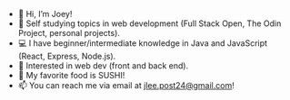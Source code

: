 - 👋 Hi, I’m Joey!
- 🌱 Self studying topics in web development (Full Stack Open, The Odin Project, personal projects).
- 💻 I have beginner/intermediate knowledge in Java and JavaScript (React, Express, Node.js).
- 👀 Interested in web dev (front and back end).
- 🍣 My favorite food is SUSHI!
- 📫 You can reach me via email at jlee.post24@gmail.com!

<!---
jleesys/jleesys is a ✨ special ✨ repository because its `README.md` (this file) appears on your GitHub profile.
You can click the Preview link to take a look at your changes.
--->
